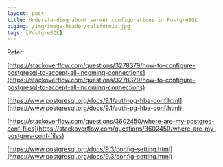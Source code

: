 ```yaml
---
layout: post
title: Understanding about server configurations in PostgreSQL
bigimg: /img/image-header/california.jpg
tags: [PostgreSQL]
---
```






Refer:

[https://stackoverflow.com/questions/3278379/how-to-configure-postgresql-to-accept-all-incoming-connections](https://stackoverflow.com/questions/3278379/how-to-configure-postgresql-to-accept-all-incoming-connections)

[https://www.postgresql.org/docs/9.1/auth-pg-hba-conf.html](https://www.postgresql.org/docs/9.1/auth-pg-hba-conf.html)

[https://stackoverflow.com/questions/3602450/where-are-my-postgres-conf-files](https://stackoverflow.com/questions/3602450/where-are-my-postgres-conf-files)

[https://www.postgresql.org/docs/9.3/config-setting.html](https://www.postgresql.org/docs/9.3/config-setting.html)